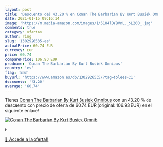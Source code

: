 ```yaml
---
layout: post
title: 'Descuento del 43.20 % en Conan The Barbarian By Kurt Busiek Omnib'
date: 2021-01-15 09:16:14
image: 'https://m.media-amazon.com/images/I/51O4lDYBVnL._SL200_.jpg'
comments: true
category: ofertas
author: ring
slug: '1302926535-es'
actualPrice: 60.74 EUR
currency: EUR
price: 60.74
comparePrice: 106.93 EUR
prodname: 'Conan The Barbarian By Kurt Busiek Omnibus'
country: 'es'
flag: '🇪🇸'
buyurl: 'https://www.amazon.es/dp/1302926535/?tag=tolees-21'
descuento: '43.20'
average: '60.74'
---
```


Tienes [Conan The Barbarian By Kurt Busiek Omnibus](https://www.amazon.es/dp/1302926535/?tag=tolees-21) con un 43.20 % de descuento con precio de oferta de 60.74 EUR (original: 106.93 EUR) en el siguiente enlace!

[![Conan The Barbarian By Kurt Busiek Omnib](https://m.media-amazon.com/images/I/51O4lDYBVnL._SL200_.jpg)](https://www.amazon.es/dp/1302926535/?tag=tolees-21)

ℹ️:


[🛒 Accede a la oferta!!](https://www.amazon.es/dp/1302926535/?tag=tolees-21)

